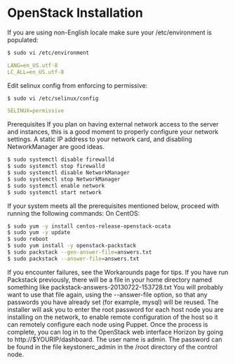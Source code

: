 
# OpenStack Installation

If you are using non-English locale make sure your /etc/environment is populated:

```bash
$ sudo vi /etc/environment
```

```yaml
LANG=en_US.utf-8
LC_ALL=en_US.utf-8
```

Edit selinux config from enforcing to permissive:

```bash
$ sudo vi /etc/selinux/config
```

```yaml
SELINUX=permissive
```

Prerequisites
If you plan on having external network access to the server and instances, this is a good moment to properly configure your network settings. A static IP address to your network card, and disabling NetworkManager are good ideas.

```bash
$ sudo systemctl disable firewalld
$ sudo systemctl stop firewalld
$ sudo systemctl disable NetworkManager
$ sudo systemctl stop NetworkManager
$ sudo systemctl enable network
$ sudo systemctl start network
```

If your system meets all the prerequisites mentioned below, proceed with running the following commands:
On CentOS:

```bash
$ sudo yum -y install centos-release-openstack-ocata
$ sudo yum -y update
$ sudo reboot
$ sudo yum install -y openstack-packstack
$ sudo packstack --gen-answer-file=answers.txt
$ sudo packstack --answer-file=answers.txt
```

If you encounter failures, see the Workarounds page for tips.
If you have run Packstack previously, there will be a file in your home directory named something like packstack-answers-20130722-153728.txt You will probably want to use that file again, using the --answer-file option, so that any passwords you have already set (for example, mysql) will be reused.
The installer will ask you to enter the root password for each host node you are installing on the network, to enable remote configuration of the host so it can remotely configure each node using Puppet.
Once the process is complete, you can log in to the OpenStack web interface Horizon by going to http://$YOURIP/dashboard. The user name is admin. The password can be found in the file keystonerc_admin in the /root directory of the control node.
